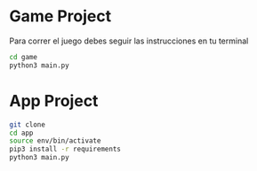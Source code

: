 # Game Project
Para correr el juego debes seguir las instrucciones en tu terminal

```sh
cd game
python3 main.py

```

# App Project

```sh
git clone
cd app
source env/bin/activate
pip3 install -r requirements
python3 main.py


```